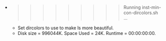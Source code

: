 * >>>>>>>>> Running inst-min-con-dircolors.sh ...
  * Set dircolors to use  to make ls more beautiful.
  * Disk size = 996044K. Space Used = 24K. Runtime = 00:00:00:00.
